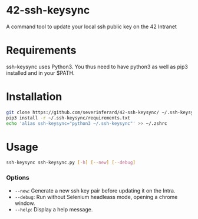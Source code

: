 # 42-ssh-keysync
A command tool to update your local ssh public key on the 42 Intranet

# Requirements
ssh-keysync uses Python3. You thus need to have python3 as well as pip3 installed and in your $PATH.

# Installation

```bash
git clone https://github.com/severinferard/42-ssh-keysync/ ~/.ssh-keysync
pip3 install -r ~/.ssh-keysync/requirements.txt
echo 'alias ssh-keysync="python3 ~/.ssh-keysync"' >> ~/.zshrc
```

# Usage
```bash
ssh-keysync ssh-keysync.py [-h] [--new] [--debug]
```
### Options
* `--new`: Generate a new ssh key pair before updating it on the Intra.
* `--debug`: Run without Selenium headleass mode, opening a chrome window.
* `--help`: Display a help message.
